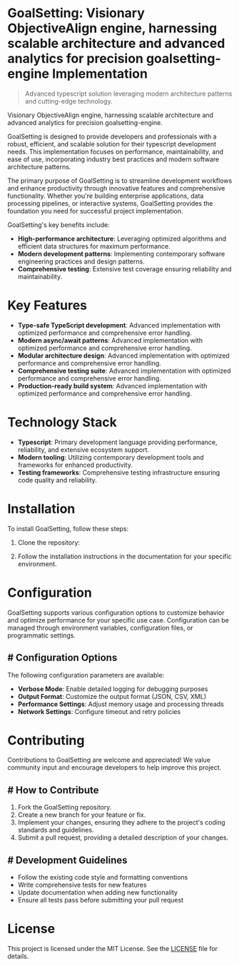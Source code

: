 <!-- fallback_GoalSetting_20250810053308_98115 -->

# GoalSetting: Visionary ObjectiveAlign engine, harnessing scalable architecture and advanced analytics for precision goalsetting-engine Implementation
> Advanced typescript solution leveraging modern architecture patterns and cutting-edge technology.

Visionary ObjectiveAlign engine, harnessing scalable architecture and advanced analytics for precision goalsetting-engine.

GoalSetting is designed to provide developers and professionals with a robust, efficient, and scalable solution for their typescript development needs. This implementation focuses on performance, maintainability, and ease of use, incorporating industry best practices and modern software architecture patterns.

The primary purpose of GoalSetting is to streamline development workflows and enhance productivity through innovative features and comprehensive functionality. Whether you're building enterprise applications, data processing pipelines, or interactive systems, GoalSetting provides the foundation you need for successful project implementation.

GoalSetting's key benefits include:

* **High-performance architecture**: Leveraging optimized algorithms and efficient data structures for maximum performance.
* **Modern development patterns**: Implementing contemporary software engineering practices and design patterns.
* **Comprehensive testing**: Extensive test coverage ensuring reliability and maintainability.

# Key Features

* **Type-safe TypeScript development**: Advanced implementation with optimized performance and comprehensive error handling.
* **Modern async/await patterns**: Advanced implementation with optimized performance and comprehensive error handling.
* **Modular architecture design**: Advanced implementation with optimized performance and comprehensive error handling.
* **Comprehensive testing suite**: Advanced implementation with optimized performance and comprehensive error handling.
* **Production-ready build system**: Advanced implementation with optimized performance and comprehensive error handling.

# Technology Stack

* **Typescript**: Primary development language providing performance, reliability, and extensive ecosystem support.
* **Modern tooling**: Utilizing contemporary development tools and frameworks for enhanced productivity.
* **Testing frameworks**: Comprehensive testing infrastructure ensuring code quality and reliability.

# Installation

To install GoalSetting, follow these steps:

1. Clone the repository:


2. Follow the installation instructions in the documentation for your specific environment.

# Configuration

GoalSetting supports various configuration options to customize behavior and optimize performance for your specific use case. Configuration can be managed through environment variables, configuration files, or programmatic settings.

## # Configuration Options

The following configuration parameters are available:

* **Verbose Mode**: Enable detailed logging for debugging purposes
* **Output Format**: Customize the output format (JSON, CSV, XML)
* **Performance Settings**: Adjust memory usage and processing threads
* **Network Settings**: Configure timeout and retry policies

# Contributing

Contributions to GoalSetting are welcome and appreciated! We value community input and encourage developers to help improve this project.

## # How to Contribute

1. Fork the GoalSetting repository.
2. Create a new branch for your feature or fix.
3. Implement your changes, ensuring they adhere to the project's coding standards and guidelines.
4. Submit a pull request, providing a detailed description of your changes.

## # Development Guidelines

* Follow the existing code style and formatting conventions
* Write comprehensive tests for new features
* Update documentation when adding new functionality
* Ensure all tests pass before submitting your pull request

# License

This project is licensed under the MIT License. See the [LICENSE](https://github.com/laurindoisaac/GoalSetting/blob/main/LICENSE) file for details.
